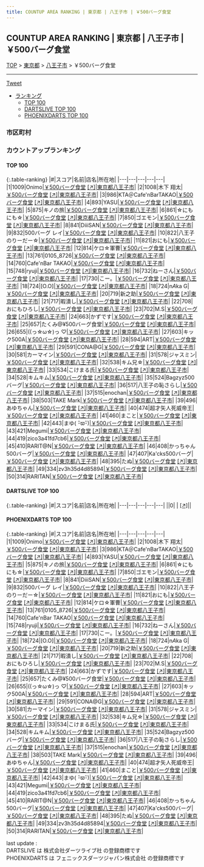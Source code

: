 ```yaml
---
title: COUNTUP AREA RANKING | 東京都 | 八王子市 | ￥500バーグ食堂
---
```

## COUNTUP AREA RANKING | 東京都 | 八王子市 | ￥500バーグ食堂

[TOP](/darts/rank/) > [東京都](/darts/rank/東京都/) > [八王子市](/darts/rank/東京都/八王子市/) > ￥500バーグ食堂

___

<a href="https://twitter.com/share?ref_src=twsrc%5Etfw" data-text="COUNTUP AREA RANKING | 東京都八王子市￥500バーグ食堂" class="twitter-share-button" data-hashtags="DARTSLIVE,PHOENIXDARTS,darts,ダーツ" data-show-count="false">Tweet</a>

* [ランキング](#カウントアップランキング)
    * [TOP 100](#top-100)
    * [DARTSLIVE TOP 100](#dartslive-top-100)
    * [PHOENIXDARTS TOP 100](#phoenixdarts-top-100)

### 市区町村

<ul>

</ul>

### カウントアップランキング

#### TOP 100



{:.table-ranking}
|#|スコア|名前|店名|所在地|
|---|---|---|---|---|
|1|1009|<span class="rank-name-pd">Onimo</span>|<a href="/darts/rank/shops/89569.html">￥500バーグ食堂</a> <a href="https://vs.phoenixdarts.com/jp/shop/shopDetailInfo/s_89569?s_seq=89569">[↗]</a>|<a href="/darts/rank/東京都/八王子市">東京都八王子市</a>|
|2|1008|<span class="rank-name-pd"><span class="pro-icon-pd"></span>木下 翔太</span>|<a href="/darts/rank/shops/89569.html">￥500バーグ食堂</a> <a href="https://vs.phoenixdarts.com/jp/shop/shopDetailInfo/s_89569?s_seq=89569">[↗]</a>|<a href="/darts/rank/東京都/八王子市">東京都八王子市</a>|
|3|986|<span class="rank-name-pd">KTA＠Cafe&#x27;nBarTAKAO</span>|<a href="/darts/rank/shops/89569.html">￥500バーグ食堂</a> <a href="https://vs.phoenixdarts.com/jp/shop/shopDetailInfo/s_89569?s_seq=89569">[↗]</a>|<a href="/darts/rank/東京都/八王子市">東京都八王子市</a>|
|4|893|<span class="rank-name-pd">YASU</span>|<a href="/darts/rank/shops/89569.html">￥500バーグ食堂</a> <a href="https://vs.phoenixdarts.com/jp/shop/shopDetailInfo/s_89569?s_seq=89569">[↗]</a>|<a href="/darts/rank/東京都/八王子市">東京都八王子市</a>|
|5|875|<span class="rank-name-pd">キノの旅</span>|<a href="/darts/rank/shops/89569.html">￥500バーグ食堂</a> <a href="https://vs.phoenixdarts.com/jp/shop/shopDetailInfo/s_89569?s_seq=89569">[↗]</a>|<a href="/darts/rank/東京都/八王子市">東京都八王子市</a>|
|6|861|<span class="rank-name-pd">☆にもにも☆</span>|<a href="/darts/rank/shops/89569.html">￥500バーグ食堂</a> <a href="https://vs.phoenixdarts.com/jp/shop/shopDetailInfo/s_89569?s_seq=89569">[↗]</a>|<a href="/darts/rank/東京都/八王子市">東京都八王子市</a>|
|7|850|<span class="rank-name-pd">ゴエモン</span>|<a href="/darts/rank/shops/89569.html">￥500バーグ食堂</a> <a href="https://vs.phoenixdarts.com/jp/shop/shopDetailInfo/s_89569?s_seq=89569">[↗]</a>|<a href="/darts/rank/東京都/八王子市">東京都八王子市</a>|
|8|841|<span class="rank-name-pd">DiiiSAN</span>|<a href="/darts/rank/shops/89569.html">￥500バーグ食堂</a> <a href="https://vs.phoenixdarts.com/jp/shop/shopDetailInfo/s_89569?s_seq=89569">[↗]</a>|<a href="/darts/rank/東京都/八王子市">東京都八王子市</a>|
|9|832|<span class="rank-name-pd">500バーグ レイ</span>|<a href="/darts/rank/shops/89569.html">￥500バーグ食堂</a> <a href="https://vs.phoenixdarts.com/jp/shop/shopDetailInfo/s_89569?s_seq=89569">[↗]</a>|<a href="/darts/rank/東京都/八王子市">東京都八王子市</a>|
|10|822|<span class="rank-name-pd">八王子のりーだー☆</span>|<a href="/darts/rank/shops/89569.html">￥500バーグ食堂</a> <a href="https://vs.phoenixdarts.com/jp/shop/shopDetailInfo/s_89569?s_seq=89569">[↗]</a>|<a href="/darts/rank/東京都/八王子市">東京都八王子市</a>|
|11|821|<span class="rank-name-pd">おにも</span>|<a href="/darts/rank/shops/89569.html">￥500バーグ食堂</a> <a href="https://vs.phoenixdarts.com/jp/shop/shopDetailInfo/s_89569?s_seq=89569">[↗]</a>|<a href="/darts/rank/東京都/八王子市">東京都八王子市</a>|
|12|814|<span class="rank-name-pd">ケロ☆軍曹</span>|<a href="/darts/rank/shops/89569.html">￥500バーグ食堂</a> <a href="https://vs.phoenixdarts.com/jp/shop/shopDetailInfo/s_89569?s_seq=89569">[↗]</a>|<a href="/darts/rank/東京都/八王子市">東京都八王子市</a>|
|13|761|<span class="rank-name-pd">0105_8726</span>|<a href="/darts/rank/shops/89569.html">￥500バーグ食堂</a> <a href="https://vs.phoenixdarts.com/jp/shop/shopDetailInfo/s_89569?s_seq=89569">[↗]</a>|<a href="/darts/rank/東京都/八王子市">東京都八王子市</a>|
|14|760|<span class="rank-name-pd">Cafe&#x27;nBar TAKAO</span>|<a href="/darts/rank/shops/89569.html">￥500バーグ食堂</a> <a href="https://vs.phoenixdarts.com/jp/shop/shopDetailInfo/s_89569?s_seq=89569">[↗]</a>|<a href="/darts/rank/東京都/八王子市">東京都八王子市</a>|
|15|748|<span class="rank-name-pd">ryuji</span>|<a href="/darts/rank/shops/89569.html">￥500バーグ食堂</a> <a href="https://vs.phoenixdarts.com/jp/shop/shopDetailInfo/s_89569?s_seq=89569">[↗]</a>|<a href="/darts/rank/東京都/八王子市">東京都八王子市</a>|
|16|732|<span class="rank-name-pd">ねーさん</span>|<a href="/darts/rank/shops/89569.html">￥500バーグ食堂</a> <a href="https://vs.phoenixdarts.com/jp/shop/shopDetailInfo/s_89569?s_seq=89569">[↗]</a>|<a href="/darts/rank/東京都/八王子市">東京都八王子市</a>|
|17|730|<span class="rank-name-pd">こー。</span>|<a href="/darts/rank/shops/89569.html">￥500バーグ食堂</a> <a href="https://vs.phoenixdarts.com/jp/shop/shopDetailInfo/s_89569?s_seq=89569">[↗]</a>|<a href="/darts/rank/東京都/八王子市">東京都八王子市</a>|
|18|724|<span class="rank-name-pd">[O.O]</span>|<a href="/darts/rank/shops/89569.html">￥500バーグ食堂</a> <a href="https://vs.phoenixdarts.com/jp/shop/shopDetailInfo/s_89569?s_seq=89569">[↗]</a>|<a href="/darts/rank/東京都/八王子市">東京都八王子市</a>|
|18|724|<span class="rank-name-pd">n*A*ka G</span>|<a href="/darts/rank/shops/89569.html">￥500バーグ食堂</a> <a href="https://vs.phoenixdarts.com/jp/shop/shopDetailInfo/s_89569?s_seq=89569">[↗]</a>|<a href="/darts/rank/東京都/八王子市">東京都八王子市</a>|
|20|719|<span class="rank-name-pd">新之助</span>|<a href="/darts/rank/shops/89569.html">￥500バーグ食堂</a> <a href="https://vs.phoenixdarts.com/jp/shop/shopDetailInfo/s_89569?s_seq=89569">[↗]</a>|<a href="/darts/rank/東京都/八王子市">東京都八王子市</a>|
|21|717|<span class="rank-name-pd">暇潰し</span>|<a href="/darts/rank/shops/89569.html">￥500バーグ食堂</a> <a href="https://vs.phoenixdarts.com/jp/shop/shopDetailInfo/s_89569?s_seq=89569">[↗]</a>|<a href="/darts/rank/東京都/八王子市">東京都八王子市</a>|
|22|708|<span class="rank-name-pd">おにもひろし</span>|<a href="/darts/rank/shops/89569.html">￥500バーグ食堂</a> <a href="https://vs.phoenixdarts.com/jp/shop/shopDetailInfo/s_89569?s_seq=89569">[↗]</a>|<a href="/darts/rank/東京都/八王子市">東京都八王子市</a>|
|23|702|<span class="rank-name-pd">M.S</span>|<a href="/darts/rank/shops/89569.html">￥500バーグ食堂</a> <a href="https://vs.phoenixdarts.com/jp/shop/shopDetailInfo/s_89569?s_seq=89569">[↗]</a>|<a href="/darts/rank/東京都/八王子市">東京都八王子市</a>|
|24|663|<span class="rank-name-pd">かずです</span>|<a href="/darts/rank/shops/89569.html">￥500バーグ食堂</a> <a href="https://vs.phoenixdarts.com/jp/shop/shopDetailInfo/s_89569?s_seq=89569">[↗]</a>|<a href="/darts/rank/東京都/八王子市">東京都八王子市</a>|
|25|657|<span class="rank-name-pd">たくみ@¥500バーグ食堂</span>|<a href="/darts/rank/shops/89569.html">￥500バーグ食堂</a> <a href="https://vs.phoenixdarts.com/jp/shop/shopDetailInfo/s_89569?s_seq=89569">[↗]</a>|<a href="/darts/rank/東京都/八王子市">東京都八王子市</a>|
|26|655|<span class="rank-name-pd">((っ☆ω☆)っ ♡</span>|<a href="/darts/rank/shops/89569.html">￥500バーグ食堂</a> <a href="https://vs.phoenixdarts.com/jp/shop/shopDetailInfo/s_89569?s_seq=89569">[↗]</a>|<a href="/darts/rank/東京都/八王子市">東京都八王子市</a>|
|27|603|<span class="rank-name-pd">キック500A</span>|<a href="/darts/rank/shops/89569.html">￥500バーグ食堂</a> <a href="https://vs.phoenixdarts.com/jp/shop/shopDetailInfo/s_89569?s_seq=89569">[↗]</a>|<a href="/darts/rank/東京都/八王子市">東京都八王子市</a>|
|28|594|<span class="rank-name-pd">ART</span>|<a href="/darts/rank/shops/89569.html">￥500バーグ食堂</a> <a href="https://vs.phoenixdarts.com/jp/shop/shopDetailInfo/s_89569?s_seq=89569">[↗]</a>|<a href="/darts/rank/東京都/八王子市">東京都八王子市</a>|
|29|591|<span class="rank-name-pd">CONA@G</span>|<a href="/darts/rank/shops/89569.html">￥500バーグ食堂</a> <a href="https://vs.phoenixdarts.com/jp/shop/shopDetailInfo/s_89569?s_seq=89569">[↗]</a>|<a href="/darts/rank/東京都/八王子市">東京都八王子市</a>|
|30|581|<span class="rank-name-pd">カーマイン</span>|<a href="/darts/rank/shops/89569.html">￥500バーグ食堂</a> <a href="https://vs.phoenixdarts.com/jp/shop/shopDetailInfo/s_89569?s_seq=89569">[↗]</a>|<a href="/darts/rank/東京都/八王子市">東京都八王子市</a>|
|31|578|<span class="rank-name-pd">ジャスミン</span>|<a href="/darts/rank/shops/89569.html">￥500バーグ食堂</a> <a href="https://vs.phoenixdarts.com/jp/shop/shopDetailInfo/s_89569?s_seq=89569">[↗]</a>|<a href="/darts/rank/東京都/八王子市">東京都八王子市</a>|
|32|538|<span class="rank-name-pd">キム兄☆</span>|<a href="/darts/rank/shops/89569.html">￥500バーグ食堂</a> <a href="https://vs.phoenixdarts.com/jp/shop/shopDetailInfo/s_89569?s_seq=89569">[↗]</a>|<a href="/darts/rank/東京都/八王子市">東京都八王子市</a>|
|33|534|<span class="rank-name-pd">こけまる氏</span>|<a href="/darts/rank/shops/89569.html">￥500バーグ食堂</a> <a href="https://vs.phoenixdarts.com/jp/shop/shopDetailInfo/s_89569?s_seq=89569">[↗]</a>|<a href="/darts/rank/東京都/八王子市">東京都八王子市</a>|
|34|528|<span class="rank-name-pd">キムキム</span>|<a href="/darts/rank/shops/89569.html">￥500バーグ食堂</a> <a href="https://vs.phoenixdarts.com/jp/shop/shopDetailInfo/s_89569?s_seq=89569">[↗]</a>|<a href="/darts/rank/東京都/八王子市">東京都八王子市</a>|
|35|524|<span class="rank-name-pd">Bagzyz500バーグ</span>|<a href="/darts/rank/shops/89569.html">￥500バーグ食堂</a> <a href="https://vs.phoenixdarts.com/jp/shop/shopDetailInfo/s_89569?s_seq=89569">[↗]</a>|<a href="/darts/rank/東京都/八王子市">東京都八王子市</a>|
|36|517|<span class="rank-name-pd">八王子の恥さらし</span>|<a href="/darts/rank/shops/89569.html">￥500バーグ食堂</a> <a href="https://vs.phoenixdarts.com/jp/shop/shopDetailInfo/s_89569?s_seq=89569">[↗]</a>|<a href="/darts/rank/東京都/八王子市">東京都八王子市</a>|
|37|515|<span class="rank-name-pd">enochan</span>|<a href="/darts/rank/shops/89569.html">￥500バーグ食堂</a> <a href="https://vs.phoenixdarts.com/jp/shop/shopDetailInfo/s_89569?s_seq=89569">[↗]</a>|<a href="/darts/rank/東京都/八王子市">東京都八王子市</a>|
|38|503|<span class="rank-name-pd">TAKE Mark</span>|<a href="/darts/rank/shops/89569.html">￥500バーグ食堂</a> <a href="https://vs.phoenixdarts.com/jp/shop/shopDetailInfo/s_89569?s_seq=89569">[↗]</a>|<a href="/darts/rank/東京都/八王子市">東京都八王子市</a>|
|39|496|<span class="rank-name-pd">あゆちゃん</span>|<a href="/darts/rank/shops/89569.html">￥500バーグ食堂</a> <a href="https://vs.phoenixdarts.com/jp/shop/shopDetailInfo/s_89569?s_seq=89569">[↗]</a>|<a href="/darts/rank/東京都/八王子市">東京都八王子市</a>|
|40|474|<span class="rank-name-pd">超才矢人死威帝王</span>|<a href="/darts/rank/shops/89569.html">￥500バーグ食堂</a> <a href="https://vs.phoenixdarts.com/jp/shop/shopDetailInfo/s_89569?s_seq=89569">[↗]</a>|<a href="/darts/rank/東京都/八王子市">東京都八王子市</a>|
|41|460|<span class="rank-name-pd">まこと</span>|<a href="/darts/rank/shops/89569.html">￥500バーグ食堂</a> <a href="https://vs.phoenixdarts.com/jp/shop/shopDetailInfo/s_89569?s_seq=89569">[↗]</a>|<a href="/darts/rank/東京都/八王子市">東京都八王子市</a>|
|42|443|<span class="rank-name-pd">まゆ( ･ิϖ･ิ)</span>|<a href="/darts/rank/shops/89569.html">￥500バーグ食堂</a> <a href="https://vs.phoenixdarts.com/jp/shop/shopDetailInfo/s_89569?s_seq=89569">[↗]</a>|<a href="/darts/rank/東京都/八王子市">東京都八王子市</a>|
|43|421|<span class="rank-name-pd">Megumi</span>|<a href="/darts/rank/shops/89569.html">￥500バーグ食堂</a> <a href="https://vs.phoenixdarts.com/jp/shop/shopDetailInfo/s_89569?s_seq=89569">[↗]</a>|<a href="/darts/rank/東京都/八王子市">東京都八王子市</a>|
|44|419|<span class="rank-name-pd">zico3a41fd7cb6</span>|<a href="/darts/rank/shops/89569.html">￥500バーグ食堂</a> <a href="https://vs.phoenixdarts.com/jp/shop/shopDetailInfo/s_89569?s_seq=89569">[↗]</a>|<a href="/darts/rank/東京都/八王子市">東京都八王子市</a>|
|45|410|<span class="rank-name-pd">RARIT@N</span>|<a href="/darts/rank/shops/89569.html">￥500バーグ食堂</a> <a href="https://vs.phoenixdarts.com/jp/shop/shopDetailInfo/s_89569?s_seq=89569">[↗]</a>|<a href="/darts/rank/東京都/八王子市">東京都八王子市</a>|
|46|408|<span class="rank-name-pd">かっちゃん500バーグ</span>|<a href="/darts/rank/shops/89569.html">￥500バーグ食堂</a> <a href="https://vs.phoenixdarts.com/jp/shop/shopDetailInfo/s_89569?s_seq=89569">[↗]</a>|<a href="/darts/rank/東京都/八王子市">東京都八王子市</a>|
|47|407|<span class="rank-name-pd">Ka&#x27;cks500バーグ</span>|<a href="/darts/rank/shops/89569.html">￥500バーグ食堂</a> <a href="https://vs.phoenixdarts.com/jp/shop/shopDetailInfo/s_89569?s_seq=89569">[↗]</a>|<a href="/darts/rank/東京都/八王子市">東京都八王子市</a>|
|48|395|<span class="rank-name-pd">たぬ</span>|<a href="/darts/rank/shops/89569.html">￥500バーグ食堂</a> <a href="https://vs.phoenixdarts.com/jp/shop/shopDetailInfo/s_89569?s_seq=89569">[↗]</a>|<a href="/darts/rank/東京都/八王子市">東京都八王子市</a>|
|49|334|<span class="rank-name-pd">zv3h35d4d85894</span>|<a href="/darts/rank/shops/89569.html">￥500バーグ食堂</a> <a href="https://vs.phoenixdarts.com/jp/shop/shopDetailInfo/s_89569?s_seq=89569">[↗]</a>|<a href="/darts/rank/東京都/八王子市">東京都八王子市</a>|
|50|314|<span class="rank-name-pd">RARITAN</span>|<a href="/darts/rank/shops/89569.html">￥500バーグ食堂</a> <a href="https://vs.phoenixdarts.com/jp/shop/shopDetailInfo/s_89569?s_seq=89569">[↗]</a>|<a href="/darts/rank/東京都/八王子市">東京都八王子市</a>|


#### DARTSLIVE TOP 100



{:.table-ranking}
|#|スコア|名前|店名|所在地|
|---|---|---|---|---|
||0|<span class="rank-name-dl"> </span>|<a href="/darts/rank/shops/.html"></a> <a href="">[↗]</a>|<a href="/darts/rank//"></a>|


#### PHOENIXDARTS TOP 100



{:.table-ranking}
|#|スコア|名前|店名|所在地|
|---|---|---|---|---|
|1|1009|<span class="rank-name-pd">Onimo</span>|<a href="/darts/rank/shops/89569.html">￥500バーグ食堂</a> <a href="https://vs.phoenixdarts.com/jp/shop/shopDetailInfo/s_89569?s_seq=89569">[↗]</a>|<a href="/darts/rank/東京都/八王子市">東京都八王子市</a>|
|2|1008|<span class="rank-name-pd"><span class="pro-icon-pd"></span>木下 翔太</span>|<a href="/darts/rank/shops/89569.html">￥500バーグ食堂</a> <a href="https://vs.phoenixdarts.com/jp/shop/shopDetailInfo/s_89569?s_seq=89569">[↗]</a>|<a href="/darts/rank/東京都/八王子市">東京都八王子市</a>|
|3|986|<span class="rank-name-pd">KTA＠Cafe&#x27;nBarTAKAO</span>|<a href="/darts/rank/shops/89569.html">￥500バーグ食堂</a> <a href="https://vs.phoenixdarts.com/jp/shop/shopDetailInfo/s_89569?s_seq=89569">[↗]</a>|<a href="/darts/rank/東京都/八王子市">東京都八王子市</a>|
|4|893|<span class="rank-name-pd">YASU</span>|<a href="/darts/rank/shops/89569.html">￥500バーグ食堂</a> <a href="https://vs.phoenixdarts.com/jp/shop/shopDetailInfo/s_89569?s_seq=89569">[↗]</a>|<a href="/darts/rank/東京都/八王子市">東京都八王子市</a>|
|5|875|<span class="rank-name-pd">キノの旅</span>|<a href="/darts/rank/shops/89569.html">￥500バーグ食堂</a> <a href="https://vs.phoenixdarts.com/jp/shop/shopDetailInfo/s_89569?s_seq=89569">[↗]</a>|<a href="/darts/rank/東京都/八王子市">東京都八王子市</a>|
|6|861|<span class="rank-name-pd">☆にもにも☆</span>|<a href="/darts/rank/shops/89569.html">￥500バーグ食堂</a> <a href="https://vs.phoenixdarts.com/jp/shop/shopDetailInfo/s_89569?s_seq=89569">[↗]</a>|<a href="/darts/rank/東京都/八王子市">東京都八王子市</a>|
|7|850|<span class="rank-name-pd">ゴエモン</span>|<a href="/darts/rank/shops/89569.html">￥500バーグ食堂</a> <a href="https://vs.phoenixdarts.com/jp/shop/shopDetailInfo/s_89569?s_seq=89569">[↗]</a>|<a href="/darts/rank/東京都/八王子市">東京都八王子市</a>|
|8|841|<span class="rank-name-pd">DiiiSAN</span>|<a href="/darts/rank/shops/89569.html">￥500バーグ食堂</a> <a href="https://vs.phoenixdarts.com/jp/shop/shopDetailInfo/s_89569?s_seq=89569">[↗]</a>|<a href="/darts/rank/東京都/八王子市">東京都八王子市</a>|
|9|832|<span class="rank-name-pd">500バーグ レイ</span>|<a href="/darts/rank/shops/89569.html">￥500バーグ食堂</a> <a href="https://vs.phoenixdarts.com/jp/shop/shopDetailInfo/s_89569?s_seq=89569">[↗]</a>|<a href="/darts/rank/東京都/八王子市">東京都八王子市</a>|
|10|822|<span class="rank-name-pd">八王子のりーだー☆</span>|<a href="/darts/rank/shops/89569.html">￥500バーグ食堂</a> <a href="https://vs.phoenixdarts.com/jp/shop/shopDetailInfo/s_89569?s_seq=89569">[↗]</a>|<a href="/darts/rank/東京都/八王子市">東京都八王子市</a>|
|11|821|<span class="rank-name-pd">おにも</span>|<a href="/darts/rank/shops/89569.html">￥500バーグ食堂</a> <a href="https://vs.phoenixdarts.com/jp/shop/shopDetailInfo/s_89569?s_seq=89569">[↗]</a>|<a href="/darts/rank/東京都/八王子市">東京都八王子市</a>|
|12|814|<span class="rank-name-pd">ケロ☆軍曹</span>|<a href="/darts/rank/shops/89569.html">￥500バーグ食堂</a> <a href="https://vs.phoenixdarts.com/jp/shop/shopDetailInfo/s_89569?s_seq=89569">[↗]</a>|<a href="/darts/rank/東京都/八王子市">東京都八王子市</a>|
|13|761|<span class="rank-name-pd">0105_8726</span>|<a href="/darts/rank/shops/89569.html">￥500バーグ食堂</a> <a href="https://vs.phoenixdarts.com/jp/shop/shopDetailInfo/s_89569?s_seq=89569">[↗]</a>|<a href="/darts/rank/東京都/八王子市">東京都八王子市</a>|
|14|760|<span class="rank-name-pd">Cafe&#x27;nBar TAKAO</span>|<a href="/darts/rank/shops/89569.html">￥500バーグ食堂</a> <a href="https://vs.phoenixdarts.com/jp/shop/shopDetailInfo/s_89569?s_seq=89569">[↗]</a>|<a href="/darts/rank/東京都/八王子市">東京都八王子市</a>|
|15|748|<span class="rank-name-pd">ryuji</span>|<a href="/darts/rank/shops/89569.html">￥500バーグ食堂</a> <a href="https://vs.phoenixdarts.com/jp/shop/shopDetailInfo/s_89569?s_seq=89569">[↗]</a>|<a href="/darts/rank/東京都/八王子市">東京都八王子市</a>|
|16|732|<span class="rank-name-pd">ねーさん</span>|<a href="/darts/rank/shops/89569.html">￥500バーグ食堂</a> <a href="https://vs.phoenixdarts.com/jp/shop/shopDetailInfo/s_89569?s_seq=89569">[↗]</a>|<a href="/darts/rank/東京都/八王子市">東京都八王子市</a>|
|17|730|<span class="rank-name-pd">こー。</span>|<a href="/darts/rank/shops/89569.html">￥500バーグ食堂</a> <a href="https://vs.phoenixdarts.com/jp/shop/shopDetailInfo/s_89569?s_seq=89569">[↗]</a>|<a href="/darts/rank/東京都/八王子市">東京都八王子市</a>|
|18|724|<span class="rank-name-pd">[O.O]</span>|<a href="/darts/rank/shops/89569.html">￥500バーグ食堂</a> <a href="https://vs.phoenixdarts.com/jp/shop/shopDetailInfo/s_89569?s_seq=89569">[↗]</a>|<a href="/darts/rank/東京都/八王子市">東京都八王子市</a>|
|18|724|<span class="rank-name-pd">n*A*ka G</span>|<a href="/darts/rank/shops/89569.html">￥500バーグ食堂</a> <a href="https://vs.phoenixdarts.com/jp/shop/shopDetailInfo/s_89569?s_seq=89569">[↗]</a>|<a href="/darts/rank/東京都/八王子市">東京都八王子市</a>|
|20|719|<span class="rank-name-pd">新之助</span>|<a href="/darts/rank/shops/89569.html">￥500バーグ食堂</a> <a href="https://vs.phoenixdarts.com/jp/shop/shopDetailInfo/s_89569?s_seq=89569">[↗]</a>|<a href="/darts/rank/東京都/八王子市">東京都八王子市</a>|
|21|717|<span class="rank-name-pd">暇潰し</span>|<a href="/darts/rank/shops/89569.html">￥500バーグ食堂</a> <a href="https://vs.phoenixdarts.com/jp/shop/shopDetailInfo/s_89569?s_seq=89569">[↗]</a>|<a href="/darts/rank/東京都/八王子市">東京都八王子市</a>|
|22|708|<span class="rank-name-pd">おにもひろし</span>|<a href="/darts/rank/shops/89569.html">￥500バーグ食堂</a> <a href="https://vs.phoenixdarts.com/jp/shop/shopDetailInfo/s_89569?s_seq=89569">[↗]</a>|<a href="/darts/rank/東京都/八王子市">東京都八王子市</a>|
|23|702|<span class="rank-name-pd">M.S</span>|<a href="/darts/rank/shops/89569.html">￥500バーグ食堂</a> <a href="https://vs.phoenixdarts.com/jp/shop/shopDetailInfo/s_89569?s_seq=89569">[↗]</a>|<a href="/darts/rank/東京都/八王子市">東京都八王子市</a>|
|24|663|<span class="rank-name-pd">かずです</span>|<a href="/darts/rank/shops/89569.html">￥500バーグ食堂</a> <a href="https://vs.phoenixdarts.com/jp/shop/shopDetailInfo/s_89569?s_seq=89569">[↗]</a>|<a href="/darts/rank/東京都/八王子市">東京都八王子市</a>|
|25|657|<span class="rank-name-pd">たくみ@¥500バーグ食堂</span>|<a href="/darts/rank/shops/89569.html">￥500バーグ食堂</a> <a href="https://vs.phoenixdarts.com/jp/shop/shopDetailInfo/s_89569?s_seq=89569">[↗]</a>|<a href="/darts/rank/東京都/八王子市">東京都八王子市</a>|
|26|655|<span class="rank-name-pd">((っ☆ω☆)っ ♡</span>|<a href="/darts/rank/shops/89569.html">￥500バーグ食堂</a> <a href="https://vs.phoenixdarts.com/jp/shop/shopDetailInfo/s_89569?s_seq=89569">[↗]</a>|<a href="/darts/rank/東京都/八王子市">東京都八王子市</a>|
|27|603|<span class="rank-name-pd">キック500A</span>|<a href="/darts/rank/shops/89569.html">￥500バーグ食堂</a> <a href="https://vs.phoenixdarts.com/jp/shop/shopDetailInfo/s_89569?s_seq=89569">[↗]</a>|<a href="/darts/rank/東京都/八王子市">東京都八王子市</a>|
|28|594|<span class="rank-name-pd">ART</span>|<a href="/darts/rank/shops/89569.html">￥500バーグ食堂</a> <a href="https://vs.phoenixdarts.com/jp/shop/shopDetailInfo/s_89569?s_seq=89569">[↗]</a>|<a href="/darts/rank/東京都/八王子市">東京都八王子市</a>|
|29|591|<span class="rank-name-pd">CONA@G</span>|<a href="/darts/rank/shops/89569.html">￥500バーグ食堂</a> <a href="https://vs.phoenixdarts.com/jp/shop/shopDetailInfo/s_89569?s_seq=89569">[↗]</a>|<a href="/darts/rank/東京都/八王子市">東京都八王子市</a>|
|30|581|<span class="rank-name-pd">カーマイン</span>|<a href="/darts/rank/shops/89569.html">￥500バーグ食堂</a> <a href="https://vs.phoenixdarts.com/jp/shop/shopDetailInfo/s_89569?s_seq=89569">[↗]</a>|<a href="/darts/rank/東京都/八王子市">東京都八王子市</a>|
|31|578|<span class="rank-name-pd">ジャスミン</span>|<a href="/darts/rank/shops/89569.html">￥500バーグ食堂</a> <a href="https://vs.phoenixdarts.com/jp/shop/shopDetailInfo/s_89569?s_seq=89569">[↗]</a>|<a href="/darts/rank/東京都/八王子市">東京都八王子市</a>|
|32|538|<span class="rank-name-pd">キム兄☆</span>|<a href="/darts/rank/shops/89569.html">￥500バーグ食堂</a> <a href="https://vs.phoenixdarts.com/jp/shop/shopDetailInfo/s_89569?s_seq=89569">[↗]</a>|<a href="/darts/rank/東京都/八王子市">東京都八王子市</a>|
|33|534|<span class="rank-name-pd">こけまる氏</span>|<a href="/darts/rank/shops/89569.html">￥500バーグ食堂</a> <a href="https://vs.phoenixdarts.com/jp/shop/shopDetailInfo/s_89569?s_seq=89569">[↗]</a>|<a href="/darts/rank/東京都/八王子市">東京都八王子市</a>|
|34|528|<span class="rank-name-pd">キムキム</span>|<a href="/darts/rank/shops/89569.html">￥500バーグ食堂</a> <a href="https://vs.phoenixdarts.com/jp/shop/shopDetailInfo/s_89569?s_seq=89569">[↗]</a>|<a href="/darts/rank/東京都/八王子市">東京都八王子市</a>|
|35|524|<span class="rank-name-pd">Bagzyz500バーグ</span>|<a href="/darts/rank/shops/89569.html">￥500バーグ食堂</a> <a href="https://vs.phoenixdarts.com/jp/shop/shopDetailInfo/s_89569?s_seq=89569">[↗]</a>|<a href="/darts/rank/東京都/八王子市">東京都八王子市</a>|
|36|517|<span class="rank-name-pd">八王子の恥さらし</span>|<a href="/darts/rank/shops/89569.html">￥500バーグ食堂</a> <a href="https://vs.phoenixdarts.com/jp/shop/shopDetailInfo/s_89569?s_seq=89569">[↗]</a>|<a href="/darts/rank/東京都/八王子市">東京都八王子市</a>|
|37|515|<span class="rank-name-pd">enochan</span>|<a href="/darts/rank/shops/89569.html">￥500バーグ食堂</a> <a href="https://vs.phoenixdarts.com/jp/shop/shopDetailInfo/s_89569?s_seq=89569">[↗]</a>|<a href="/darts/rank/東京都/八王子市">東京都八王子市</a>|
|38|503|<span class="rank-name-pd">TAKE Mark</span>|<a href="/darts/rank/shops/89569.html">￥500バーグ食堂</a> <a href="https://vs.phoenixdarts.com/jp/shop/shopDetailInfo/s_89569?s_seq=89569">[↗]</a>|<a href="/darts/rank/東京都/八王子市">東京都八王子市</a>|
|39|496|<span class="rank-name-pd">あゆちゃん</span>|<a href="/darts/rank/shops/89569.html">￥500バーグ食堂</a> <a href="https://vs.phoenixdarts.com/jp/shop/shopDetailInfo/s_89569?s_seq=89569">[↗]</a>|<a href="/darts/rank/東京都/八王子市">東京都八王子市</a>|
|40|474|<span class="rank-name-pd">超才矢人死威帝王</span>|<a href="/darts/rank/shops/89569.html">￥500バーグ食堂</a> <a href="https://vs.phoenixdarts.com/jp/shop/shopDetailInfo/s_89569?s_seq=89569">[↗]</a>|<a href="/darts/rank/東京都/八王子市">東京都八王子市</a>|
|41|460|<span class="rank-name-pd">まこと</span>|<a href="/darts/rank/shops/89569.html">￥500バーグ食堂</a> <a href="https://vs.phoenixdarts.com/jp/shop/shopDetailInfo/s_89569?s_seq=89569">[↗]</a>|<a href="/darts/rank/東京都/八王子市">東京都八王子市</a>|
|42|443|<span class="rank-name-pd">まゆ( ･ิϖ･ิ)</span>|<a href="/darts/rank/shops/89569.html">￥500バーグ食堂</a> <a href="https://vs.phoenixdarts.com/jp/shop/shopDetailInfo/s_89569?s_seq=89569">[↗]</a>|<a href="/darts/rank/東京都/八王子市">東京都八王子市</a>|
|43|421|<span class="rank-name-pd">Megumi</span>|<a href="/darts/rank/shops/89569.html">￥500バーグ食堂</a> <a href="https://vs.phoenixdarts.com/jp/shop/shopDetailInfo/s_89569?s_seq=89569">[↗]</a>|<a href="/darts/rank/東京都/八王子市">東京都八王子市</a>|
|44|419|<span class="rank-name-pd">zico3a41fd7cb6</span>|<a href="/darts/rank/shops/89569.html">￥500バーグ食堂</a> <a href="https://vs.phoenixdarts.com/jp/shop/shopDetailInfo/s_89569?s_seq=89569">[↗]</a>|<a href="/darts/rank/東京都/八王子市">東京都八王子市</a>|
|45|410|<span class="rank-name-pd">RARIT@N</span>|<a href="/darts/rank/shops/89569.html">￥500バーグ食堂</a> <a href="https://vs.phoenixdarts.com/jp/shop/shopDetailInfo/s_89569?s_seq=89569">[↗]</a>|<a href="/darts/rank/東京都/八王子市">東京都八王子市</a>|
|46|408|<span class="rank-name-pd">かっちゃん500バーグ</span>|<a href="/darts/rank/shops/89569.html">￥500バーグ食堂</a> <a href="https://vs.phoenixdarts.com/jp/shop/shopDetailInfo/s_89569?s_seq=89569">[↗]</a>|<a href="/darts/rank/東京都/八王子市">東京都八王子市</a>|
|47|407|<span class="rank-name-pd">Ka&#x27;cks500バーグ</span>|<a href="/darts/rank/shops/89569.html">￥500バーグ食堂</a> <a href="https://vs.phoenixdarts.com/jp/shop/shopDetailInfo/s_89569?s_seq=89569">[↗]</a>|<a href="/darts/rank/東京都/八王子市">東京都八王子市</a>|
|48|395|<span class="rank-name-pd">たぬ</span>|<a href="/darts/rank/shops/89569.html">￥500バーグ食堂</a> <a href="https://vs.phoenixdarts.com/jp/shop/shopDetailInfo/s_89569?s_seq=89569">[↗]</a>|<a href="/darts/rank/東京都/八王子市">東京都八王子市</a>|
|49|334|<span class="rank-name-pd">zv3h35d4d85894</span>|<a href="/darts/rank/shops/89569.html">￥500バーグ食堂</a> <a href="https://vs.phoenixdarts.com/jp/shop/shopDetailInfo/s_89569?s_seq=89569">[↗]</a>|<a href="/darts/rank/東京都/八王子市">東京都八王子市</a>|
|50|314|<span class="rank-name-pd">RARITAN</span>|<a href="/darts/rank/shops/89569.html">￥500バーグ食堂</a> <a href="https://vs.phoenixdarts.com/jp/shop/shopDetailInfo/s_89569?s_seq=89569">[↗]</a>|<a href="/darts/rank/東京都/八王子市">東京都八王子市</a>|


<div class="footer border-top border-gray-light mt-5 pt-3 text-right text-gray">
    last update : <span style="font-weight: italic" id="foot_last_modified"></span><br />
    DARTSLIVE は 株式会社ダーツライブ社 の登録商標です<br />
    PHOENIXDARTS は フェニックスダーツジャパン株式会社 の登録商標です<br />
</div>

<script src="https://cdnjs.cloudflare.com/ajax/libs/jquery.tablesorter/2.31.3/js/jquery.tablesorter.min.js" integrity="sha512-qzgd5cYSZcosqpzpn7zF2ZId8f/8CHmFKZ8j7mU4OUXTNRd5g+ZHBPsgKEwoqxCtdQvExE5LprwwPAgoicguNg==" crossorigin="anonymous" referrerpolicy="no-referrer"></script>
<link rel="stylesheet" href="https://cdnjs.cloudflare.com/ajax/libs/jquery.tablesorter/2.31.3/css/theme.default.min.css" integrity="sha512-wghhOJkjQX0Lh3NSWvNKeZ0ZpNn+SPVXX1Qyc9OCaogADktxrBiBdKGDoqVUOyhStvMBmJQ8ZdMHiR3wuEq8+w==" crossorigin="anonymous" referrerpolicy="no-referrer" />
<script>
$(function() {
    $(".table-ranking").tablesorter({sortList:[[0, 0]]});
    $("#foot_last_modified").text(formatDate(new Date(document.lastModified), 'yyyy-MM-dd HH:mm:ss'));
});
</script>

<script async src="https://platform.twitter.com/widgets.js" charset="utf-8"></script>